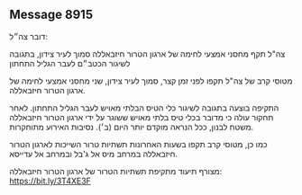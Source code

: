 ## Message 8915

דובר צה״ל:

צה"ל תקף מחסני אמצעי לחימה של ארגון הטרור חיזבאללה סמוך לעיר צידון, בתגובה לשיגור הכטב״ם לעבר הגליל התחתון

מטוסי קרב של צה"ל תקפו לפני זמן קצר, סמוך לעיר צידון, שני מחסני אמצעי לחימה של ארגון הטרור חיזבאללה.

התקיפה בוצעה בתגובה לשיגור כלי הטיס הבלתי מאויש לעבר הגליל התחתון. לאחר תחקור עולה כי מדובר בכלי טיס בלתי מאויש ששוגר על ידי ארגון הטרור חיזבאללה משטח לבנון, ככל הנראה מוקדם יותר היום (ב׳). נסיבות האירוע מתוחקרות.

כמו כן, מטוסי קרב תקפו בשעות האחרונות תשתיות טרור השייכות לארגון הטרור חיזבאללה במרחב מיס אל ג'בל ובמרחב אל עדייסא.

מצורף תיעוד מתקיפת תשתיות הטרור של ארגון הטרור חיזבאללה: https://bit.ly/3T4XE3F

